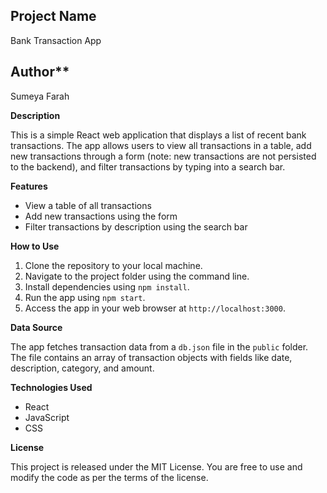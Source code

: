 ## Project Name

Bank Transaction App

## Author\*\*

Sumeya Farah

**Description**

This is a simple React web application that displays a list of recent bank transactions. The app allows users to view all transactions in a table, add new transactions through a form (note: new transactions are not persisted to the backend), and filter transactions by typing into a search bar.

**Features**

- View a table of all transactions
- Add new transactions using the form
- Filter transactions by description using the search bar

**How to Use**

1. Clone the repository to your local machine.
2. Navigate to the project folder using the command line.
3. Install dependencies using `npm install`.
4. Run the app using `npm start`.
5. Access the app in your web browser at `http://localhost:3000`.

**Data Source**

The app fetches transaction data from a `db.json` file in the `public` folder. The file contains an array of transaction objects with fields like date, description, category, and amount.

**Technologies Used**

- React
- JavaScript
- CSS

**License**

This project is released under the MIT License. You are free to use and modify the code as per the terms of the license.
